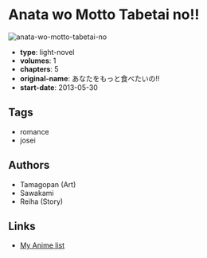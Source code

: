 # Anata wo Motto Tabetai no!!

![anata-wo-motto-tabetai-no](https://cdn.myanimelist.net/images/manga/1/192303.jpg)

-   **type**: light-novel
-   **volumes**: 1
-   **chapters**: 5
-   **original-name**: あなたをもっと食べたいの!!
-   **start-date**: 2013-05-30

## Tags

-   romance
-   josei

## Authors

-   Tamagopan (Art)
-   Sawakami
-   Reiha (Story)

## Links

-   [My Anime list](https://myanimelist.net/manga/104904/Anata_wo_Motto_Tabetai_no)

